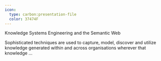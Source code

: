 ```yaml
---
icon:
  type: carbon:presentation-file
  color: 37474F
---
```

Knowledge Systems Engineering and the Semantic Web

Sophisticated techniques are used to capture, model, discover and utilize knowledge generated within and across organisations wherever that knowledge  ... 

